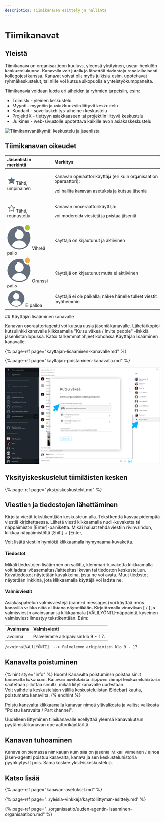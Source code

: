 ```yaml
---
description: Tiimikanavan esittely ja hallinta
---
```


# Tiimikanavat

## Yleistä

Tiimikanava on organisaatioon kuuluva, yleensä yksityinen, usean henkilön keskusteluhuone. Kanavalla voit jutella ja lähettää tiedostoja reaaliaikaisesti kollegojesi kanssa. Kanavat voivat olla myös julkisia, esim. upotettavat ryhmäkeskustelut, tai niille voi kutsua ulkopuolisia yhteistyökumppaneita.

Tiimikanavia voidaan luoda eri aiheiden ja ryhmien tarpeisiin, esim:

* Toimisto - yleinen keskustelu
* Myynti - myyntiin ja asiakkuuksiin liittyvä keskustelu
* Koodarit - sovelluskehitys-aiheinen keskustelu
* Projekti X - tiettyyn asiakkaaseen tai projektiin liittyvä keskustelu
* Julkinen - web-sivustolle upotettava kaikille avoin asiakaskeskustelu

![Tiimikanavan&#xE4;kym&#xE4;: Keskustelu ja j&#xE4;senlista](https://lh4.googleusercontent.com/vF6Ck5-WasKyMg03jHp1T9-QcfBnb9b4BqueuGcYwzpVG2N5pRN2akPJDBwHDN8QRVAnidbXVJtmtSbTANMrUyEm8d2FL12C8Fwx0x65bQ3NbBAGm8JVprJtYlgrGYxFbrnUz85RhU8)

## Tiimikanavan oikeudet

<table>
  <thead>
    <tr>
      <th style="text-align:left">Jäsenlistan merkintä</th>
      <th style="text-align:left">Merkitys</th>
    </tr>
  </thead>
  <tbody>
    <tr>
      <td style="text-align:left">
        <img src="../.gitbook/assets/operator.png" alt/>Tähti, umpinainen</td>
      <td style="text-align:left">
        <p>Kanavan operaattorikäyttäjä (eri kuin organisaation operaattori):</p>
        <p>voi hallita kanavan asetuksia ja kutsua jäseniä</p>
      </td>
    </tr>
    <tr>
      <td style="text-align:left">
        <img src="../.gitbook/assets/moderator.png" alt/>Tähti, reunustettu</td>
      <td style="text-align:left">
        <p>Kanavan moderaattorikäyttäjä:</p>
        <p>voi moderoida viestejä ja poistaa jäseniä</p>
      </td>
    </tr>
    <tr>
      <td style="text-align:left">
        <img src="../.gitbook/assets/online (1).png" alt/>Vihreä pallo</td>
      <td style="text-align:left">Käyttäjä on kirjautunut ja aktiivinen</td>
    </tr>
    <tr>
      <td style="text-align:left">
        <img src="../.gitbook/assets/idle.png" alt/>Oranssi pallo</td>
      <td style="text-align:left">Käyttäjä on kirjautunut mutta ei aktiivinen</td>
    </tr>
    <tr>
      <td style="text-align:left">
        <img src="../.gitbook/assets/offline-avatar.png" alt/>Ei palloa</td>
      <td style="text-align:left">Käyttäjä ei ole paikalla; näkee hänelle tulleet viestit myöhemmin</td>
    </tr>
  </tbody>
</table>## Käyttäjän lisääminen kanavalle

Kanavan operaattoriagentti voi kutsua uusia jäseniä kanavalle. Lähetä/kopioi kutsulinkki kanavalle klikkaamalla "Kutsu väkeä / Invite people" -linkkiä jäsenlistan lopussa. Katso tarkemmat ohjeet kohdassa Käyttäjän lisääminen kanavalle:

{% page-ref page="kayttajan-lisaaminen-kanavalle.md" %}

{% page-ref page="kayttajan-poistaminen-kanavalta.md" %}

![](../.gitbook/assets/invite%20%281%29.png)

## Yksityiskeskustelut tiimiläisten kesken <a id="yksityiskeskustelut-tiimilaisten-kesken"></a>

{% page-ref page="yksityiskeskustelut.md" %}

## Viestien ja tiedostojen lähettäminen <a id="viestien-ja-tiedostojen-lahettaminen"></a>

Kirjoita viestit tekstikenttään keskustelun alla. Tekstikenttä kasvaa pidempää viestiä kirjoitettaessa. Lähetä viesti klikkaamalla nuoli-kuvaketta tai näppäimistön \[Enter\]-painiketta. Mikäli haluat tehdä viestiin rivinvaihdon, klikkaa näppäimistöltä \[Shift\] + \[Enter\].

Voit lisätä viestiin hymiöitä klikkaamalla hymynaama-kuvaketta.

#### Tiedostot

Mikäli tiedostojen lisääminen on sallittu, klemmari-kuvaketta klikkaamalla voit ladata työasemaltasi/laitteeltasi kuvan tai tiedoston keskusteluun. Kuvatiedostot näytetään kuvakkeina, josta ne voi avata. Muut tiedostot näytetään linkkinä, jota klikkaamalla käyttäjä voi ladata ne.

#### Valmisviestit

Asiakaspalvelun valmisviestejä \(canned messages\) voi käyttää myös kanavilla vaikka niitä ei listana näytetäkään. Kirjoittamalla vinoviivan \[ / \] ja valmisviestin avainsanan ja klikkaamalla \[VÄLILYÖNTI\]-näppäintä, kyseinen valmisviesti ilmestyy tekstikentään. Esim:

| Avainsana | Valmisviesti |
| :--- | :--- |
| avoinna | Palvelemme arkipäivisin klo 9 - 17. |

```text
/avoinna[VÄLILYÖNTI]  --> Palvelemme arkipäivisin klo 9 - 17.
```

## Kanavalta poistuminen

{% hint style="info" %}
Huom! Kanavalta poistuminen poistaa sinut kanavalta kokonaan. Kanavan asetuksista riippuen aiempi keskusteluhistoria saatetaan piilottaa sinulta, mikäli liityt kanavalle uudestaan.   
Voit vaihdella keskustelujen välillä keskustelulistan \(Sidebar\) kautta, poistumatta kanavilta.
{% endhint %}

Poistu kanavalta klikkaamalla kanavan nimeä ylävalikosta ja valitse valikosta "Poistu kanavalta / Part channel".

Uudelleen liittyminen tiimikanavalle edellyttää yleensä kanavakutsun pyytämistä kanavan operaattorikäyttäjiltä.

## Kanavan tuhoaminen

Kanava on olemassa niin kauan kuin sillä on jäseniä. Mikäli viimeinen / ainoa jäsen-agentti poistuu kanavalta, kanava ja sen keskusteluhistoria pyyhkiytyvät pois. Sama koskee yksityiskeskusteluja.

## Katso lisää

{% page-ref page="kanavan-asetukset.md" %}

{% page-ref page="../yleisia-vinkkeja/kayttoliittyman-esittely.md" %}

{% page-ref page="../organisaatio/uuden-agentin-lisaaminen-organisaatioon.md" %}

